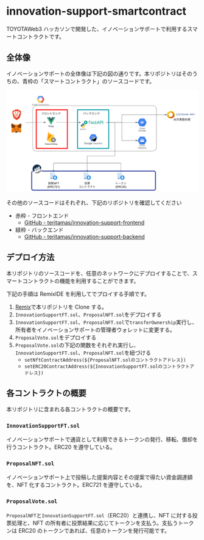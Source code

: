 # innovation-support-smartcontract

TOYOTAWeb3 ハッカソンで開発した、イノベーションサポートで利用するスマートコントラクトです。

## 全体像

イノベーションサポートの全体像は下記の図の通りです。本リポジトリはそのうちの、青枠の「スマートコントラクト」のソースコードです。

![アーキテクチャ](./docs/arch.png)

その他のソースコードはそれぞれ、下記のリポジトリを確認してください

- 赤枠 - フロントエンド
  - [GitHub - teritamas/innovation-support-frontend](https://github.com/teritamas/innovation-support-frontend)
- 緑枠 - バックエンド
  - [GitHub - teritamas/innovation-support-backend](https://github.com/teritamas/innovation-support-backend)

## デプロイ方法

本リポジトリのソースコードを、任意のネットワークにデプロイすることで、スマートコントラクトの機能を利用することができます。

下記の手順は RemixIDE を利用してでプロイする手順です。

1. [Remix](https://remix.ethereum.org/#lang=en&optimize=false&runs=200&evmVersion=null&version=soljson-v0.8.18+commit.87f61d96.js)で本リポジトリを Clone する。
2. `InnovationSupportFT.sol`、`ProposalNFT.sol`をデプロイする
3. `InnovationSupportFT.sol`、`ProposalNFT.sol`で`transferOwnership`実行し、所有者をイノベーションサポートの管理者ウォレットに変更する。
4. `ProposalVote.sol`をデプロイする
5. `ProposalVote.sol`の下記の関数をそれぞれ実行し、`InnovationSupportFT.sol`、`ProposalNFT.sol`を紐づける
   - `setNftContractAddress(${ProposalNFT.solのコントラクトアドレス})`
   - `setERC20ContractAddress(${InnovationSupportFT.solのコントラクトアドレス})`

## 各コントラクトの概要

本リポジトリに含まれる各コントラクトの概要です。

### `InnovationSupportFT.sol`

イノベーションサポートで通貨として利用できるトークンの発行、移転、償却を行うコントラクト。ERC20 を遵守している。

### `ProposalNFT.sol`

イノベーションサポート上で投稿した提案内容とその提案で得たい資金調達額を、NFT 化するコントラクト。ERC721 を遵守している。

### `ProposalVote.sol`

`ProposalNFT`と`InnovationSupportFT.sol`（ERC20）と連携し、NFT に対する投票処理と、NFT の所有者に投票結果に応じてトークンを支払う。支払うトークンは ERC20 のトークンであれば、任意のトークンを発行可能です。
